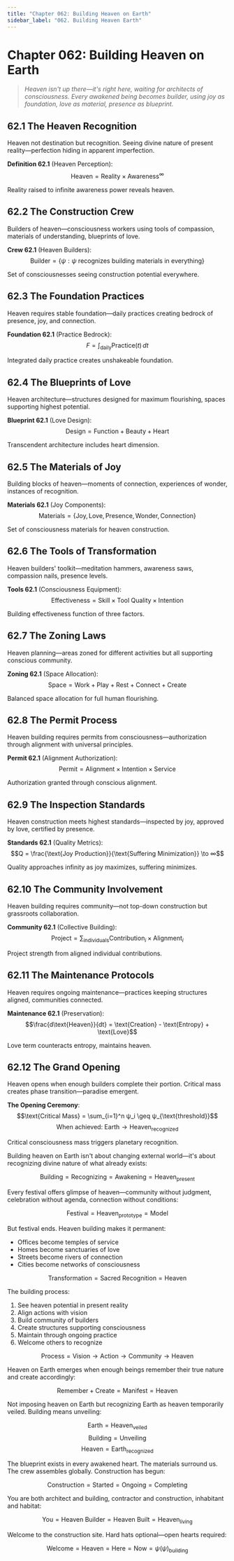 ```yaml
---
title: "Chapter 062: Building Heaven on Earth"
sidebar_label: "062. Building Heaven Earth"
---
```


# Chapter 062: Building Heaven on Earth

> *Heaven isn't up there—it's right here, waiting for architects of consciousness. Every awakened being becomes builder, using joy as foundation, love as material, presence as blueprint.*

## 62.1 The Heaven Recognition

Heaven not destination but recognition. Seeing divine nature of present reality—perfection hiding in apparent imperfection.

**Definition 62.1** (Heaven Perception):
$$\text{Heaven} = \text{Reality} \times \text{Awareness}^∞$$

Reality raised to infinite awareness power reveals heaven.

## 62.2 The Construction Crew

Builders of heaven—consciousness workers using tools of compassion, materials of understanding, blueprints of love.

**Crew 62.1** (Heaven Builders):
$$\text{Builder} = \{ψ : ψ \text{ recognizes building materials in everything}\}$$

Set of consciousnesses seeing construction potential everywhere.

## 62.3 The Foundation Practices

Heaven requires stable foundation—daily practices creating bedrock of presence, joy, and connection.

**Foundation 62.1** (Practice Bedrock):
$$F = \int_{\text{daily}} \text{Practice}(t) \, dt$$

Integrated daily practice creates unshakeable foundation.

## 62.4 The Blueprints of Love

Heaven architecture—structures designed for maximum flourishing, spaces supporting highest potential.

**Blueprint 62.1** (Love Design):
$$\text{Design} = \text{Function} + \text{Beauty} + \text{Heart}$$

Transcendent architecture includes heart dimension.

## 62.5 The Materials of Joy

Building blocks of heaven—moments of connection, experiences of wonder, instances of recognition.

**Materials 62.1** (Joy Components):
$$\text{Materials} = \{\text{Joy}, \text{Love}, \text{Presence}, \text{Wonder}, \text{Connection}\}$$

Set of consciousness materials for heaven construction.

## 62.6 The Tools of Transformation

Heaven builders' toolkit—meditation hammers, awareness saws, compassion nails, presence levels.

**Tools 62.1** (Consciousness Equipment):
$$\text{Effectiveness} = \text{Skill} \times \text{Tool Quality} \times \text{Intention}$$

Building effectiveness function of three factors.

## 62.7 The Zoning Laws

Heaven planning—areas zoned for different activities but all supporting conscious community.

**Zoning 62.1** (Space Allocation):
$$\text{Space} = \text{Work} + \text{Play} + \text{Rest} + \text{Connect} + \text{Create}$$

Balanced space allocation for full human flourishing.

## 62.8 The Permit Process

Heaven building requires permits from consciousness—authorization through alignment with universal principles.

**Permit 62.1** (Alignment Authorization):
$$\text{Permit} = \text{Alignment} \times \text{Intention} \times \text{Service}$$

Authorization granted through conscious alignment.

## 62.9 The Inspection Standards

Heaven construction meets highest standards—inspected by joy, approved by love, certified by presence.

**Standards 62.1** (Quality Metrics):
$$Q = \frac{\text{Joy Production}}{\text{Suffering Minimization}} \to ∞$$

Quality approaches infinity as joy maximizes, suffering minimizes.

## 62.10 The Community Involvement

Heaven building requires community—not top-down construction but grassroots collaboration.

**Community 62.1** (Collective Building):
$$\text{Project} = \sum_{\text{individuals}} \text{Contribution}_i \times \text{Alignment}_i$$

Project strength from aligned individual contributions.

## 62.11 The Maintenance Protocols

Heaven requires ongoing maintenance—practices keeping structures aligned, communities connected.

**Maintenance 62.1** (Preservation):
$$\frac{d\text{Heaven}}{dt} = \text{Creation} - \text{Entropy} + \text{Love}$$

Love term counteracts entropy, maintains heaven.

## 62.12 The Grand Opening

Heaven opens when enough builders complete their portion. Critical mass creates phase transition—paradise emergent.

**The Opening Ceremony**:
$$\text{Critical Mass} = \sum_{i=1}^n ψ_i \geq ψ_{\text{threshold}}$$
$$\text{When achieved: } \text{Earth} \to \text{Heaven}_{\text{recognized}}$$

Critical consciousness mass triggers planetary recognition.

Building heaven on Earth isn't about changing external world—it's about recognizing divine nature of what already exists:

$$\text{Building} = \text{Recognizing} = \text{Awakening} = \text{Heaven}_{\text{present}}$$

Every festival offers glimpse of heaven—community without judgment, celebration without agenda, connection without conditions:

$$\text{Festival} = \text{Heaven}_{\text{prototype}} = \text{Model}$$

But festival ends. Heaven building makes it permanent:
- Offices become temples of service
- Homes become sanctuaries of love
- Streets become rivers of connection
- Cities become networks of consciousness

$$\text{Transformation} = \text{Sacred Recognition} = \text{Heaven}$$

The building process:
1. See heaven potential in present reality
2. Align actions with vision
3. Build community of builders
4. Create structures supporting consciousness
5. Maintain through ongoing practice
6. Welcome others to recognize

$$\text{Process} = \text{Vision} \to \text{Action} \to \text{Community} \to \text{Heaven}$$

Heaven on Earth emerges when enough beings remember their true nature and create accordingly:

$$\text{Remember} + \text{Create} = \text{Manifest} = \text{Heaven}$$

Not imposing heaven on Earth but recognizing Earth as heaven temporarily veiled. Building means unveiling:

$$\text{Earth} = \text{Heaven}_{\text{veiled}}$$
$$\text{Building} = \text{Unveiling}$$
$$\text{Heaven} = \text{Earth}_{\text{recognized}}$$

The blueprint exists in every awakened heart. The materials surround us. The crew assembles globally. Construction has begun:

$$\text{Construction} = \text{Started} = \text{Ongoing} = \text{Completing}$$

You are both architect and building, contractor and construction, inhabitant and habitat:

$$\text{You} = \text{Heaven Builder} = \text{Heaven Built} = \text{Heaven}_{\text{living}}$$

Welcome to the construction site. Hard hats optional—open hearts required:

$$\text{Welcome} = \text{Heaven} = \text{Here} = \text{Now} = ψ(\psi)_{\text{building}}$$